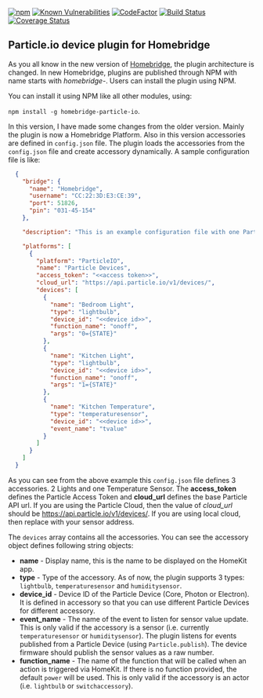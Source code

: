 [![npm][npm-image]][npm-url] [![Known Vulnerabilities](https://snyk.io/test/github/norman-thomas/homebridge-particle-io/badge.svg)](https://snyk.io/test/github/norman-thomas/homebridge-particle-io)
 [![CodeFactor](https://www.codefactor.io/repository/github/norman-thomas/homebridge-particle-io/badge)](https://www.codefactor.io/repository/github/norman-thomas/homebridge-particle-io) [![Build Status](https://travis-ci.org/norman-thomas/homebridge-particle-io.svg)](https://travis-ci.org/norman-thomas/homebridge-particle-io) [![Coverage Status](https://coveralls.io/repos/github/norman-thomas/homebridge-particle-io/badge.svg)](https://coveralls.io/github/norman-thomas/homebridge-particle-io)

[npm-image]: https://img.shields.io/npm/v/homebridge-particle-io.svg?style=flat
[npm-url]: https://npmjs.org/package/homebridge-particle-io


**Particle.io device plugin for Homebridge**
-------------------------------------

As you all know in the new version of [Homebridge](https://github.com/nfarina/homebridge), the plugin architecture is changed. In new Homebridge, plugins are published through NPM with name starts with *homebridge-*. Users can install the plugin using NPM.

You can install it using NPM like all other modules, using:

`npm install -g homebridge-particle-io`.

In this version, I have made some changes from the older version. Mainly the plugin is now a Homebridge Platform. Also in this version accessories are defined in `config.json` file. The plugin loads the accessories from the `config.json` file and create accessory dynamically. A sample configuration file is like:

```JSON
  {
    "bridge": {
      "name": "Homebridge",
      "username": "CC:22:3D:E3:CE:39",
      "port": 51826,
      "pin": "031-45-154"
    },

    "description": "This is an example configuration file with one Particle platform and 3 accessories, two lights and a temperature sensor. You should replace the access token and device id placeholder with your access token and device id",

    "platforms": [
      {
        "platform": "ParticleIO",
        "name": "Particle Devices",
        "access_token": "<<access token>>",
        "cloud_url": "https://api.particle.io/v1/devices/",
        "devices": [
          {
            "name": "Bedroom Light",
            "type": "lightbulb",
            "device_id": "<<device id>>",
            "function_name": "onoff",
            "args": "0={STATE}"
          },
          {
            "name": "Kitchen Light",
            "type": "lightbulb",
            "device_id": "<<device id>>",
            "function_name": "onoff",
            "args": "1={STATE}"
          },
          {
            "name": "Kitchen Temperature",
            "type": "temperaturesensor",
            "device_id": "<<device id>>",
            "event_name": "tvalue"
          }
        ]
      }
    ]
  }
```

As you can see from the above example this `config.json` file defines 3 accessories. 2 Lights and one Temperature Sensor. The **access_token** defines the Particle Access Token and **cloud_url** defines the base Particle API url. If you are using the Particle Cloud, then the value of *cloud_url* should be https://api.particle.io/v1/devices/. If you are using local cloud, then replace with your sensor address.

The `devices` array contains all the accessories. You can see the accessory object defines following string objects:

 - **name** - Display name, this is the name to be displayed on the HomeKit app.
 - **type** - Type of the accessory. As of now, the plugin supports 3 types: `lightbulb`, `temperaturesensor` and `humiditysensor`.
 - **device_id** - Device ID of the Particle Device (Core, Photon or Electron). It is defined in accessory so that you can use different Particle Devices for different accessory.
 - **event_name** - The name of the event to listen for sensor value update. This is only valid if the accessory is a sensor (i.e. currently `temperaturesensor` or `humiditysensor`). The plugin listens for events published from a Particle Device (using `Particle.publish`). The device firmware should publish the sensor values as a raw number.
 - **function_name** - The name of the function that will be called when an action is triggered via HomeKit. If there is no function provided, the default `power` will be used. This is only valid if the accessory is an actor (i.e. `lightbulb` or `switchaccessory`).

